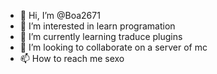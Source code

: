 - 👋 Hi, I’m @Boa2671
- 👀 I’m interested in learn programation
- 🌱 I’m currently learning traduce plugins
- 💞️ I’m looking to collaborate on a server of mc
- 📫 How to reach me sexo

<!---
Boa2671/Boa2671 is a ✨ special ✨ repository because its `README.md` (this file) appears on your GitHub profile.
You can click the Preview link to take a look at your changes.
--->
